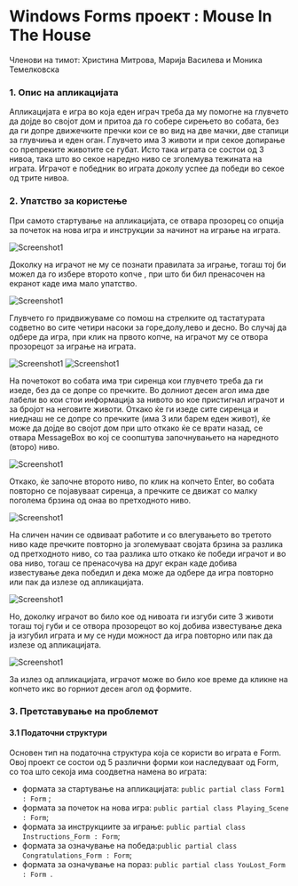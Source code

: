 # Windows Forms проект : Mouse In The House

Членови на тимот: Христина Митрова, Марија Василева и Моника Темелковска 
### 1. Опис на апликацијата
Апликацијата е игра во која еден играч треба да му помогне на глувчето да дојде во својот дом и притоа да го собере сирењето во собата, без да ги допре движечките пречки кои се во вид на две мачки, две стапици за глувчиња и еден оган.
Глувчето има 3 животи и при секое допирање со препреките животите се губат. Исто така играта се состои од 3 нивоа, така што во секое наредно ниво се зголемува тежината на играта.
Играчот е победник во играта доколу успее да победи во секое од трите нивоа.


### 2. Упатство за користење
При самото стартување на апликацијата, се отвара прозорец со опција за почеток на нова игра и инструкции за начинот на играње на играта.


![Screenshot1](Form1.png)




Доколку на играчот не му се познати правилата за играње, тогаш тој би можел да го избере второто копче , при што би бил пренасочен на екранот каде има мало упатство.


![Screenshot1](form3Intructions.png)


Глувчето го придвижуваме со помош на стрелките од тастатурата содветно во сите четири насоки за горе,долу,лево и десно.
Во случај да одбере да игра, при клик на првото копче, на играчот му се отвора прозорецот за играње на играта.


   ![Screenshot1](Form2FirstLevel.png)               ![Screenshot1](Form2ThirdLevel.png)
   
 На почетокот во собата има три сиренца кои глувчето треба да ги изеде, без да се допре со пречките. Во долниот десен агол има две лабели во кои стои информација за нивото во кое пристигнал играчот и за бројот на неговите животи. 
 Откако ќе ги изеде сите сиренца и ниеднаш не се допре со пречките (има 3 или барем еден живот), ќе може да дојде во својот дом при што откако ќе се врати назад, се отвара MessageBox во кој се соопштува започнувањето на наредното (второ) ниво.
 

![Screenshot1](f2lvl22.png)               
 
 
 

Откако, ќе започне второто ниво, по клик на копчето Enter, во собата повторно се појавуваат сиренца, а пречките се движат со малку поголема брзина од онаа во претходното ниво.


![Screenshot1](f2lvl3.png) 


На сличен начин се одвиваат работите и со влегувањето во третото ниво каде пречките повторно ја зголемуваат својата брзина за разлика од претходното ниво, со таа разлика што откако ќе победи играчот и во ова ниво, тогаш се пренасочува на друг екран каде добива известување дека победил и дека може да одбере да игра повторно или пак да излезе од апликацијата.


![Screenshot1](Form5.png)


Но, доколку играчот во било кое од нивоата ги изгуби сите 3 животи тогаш тој губи и се отвора прозорецот во кој добива известување дека ја изгубил играта и му се нуди можност да игра повторно или пак да излезе од апликацијата.


![Screenshot1](Form4.png)


За излез од апликацијата, играчот може во било кое време да кликне на копчето икс во горниот десен агол од формите.


###  3. Претставување на проблемот 

#### 3.1 Податочни структури 

Основен тип на податочна структура која се користи во играта е Form.
Овој проект се состои од 5 различни форми кои наследуваат од Form, со тоа што секоја има соодветна намена  во играта:
- формата за стартување на апликацијата: ``` public partial class Form1 : Form ``` ;
- формата за почеток на нова игра: ``` public partial class Playing_Scene : Form ```;
- формата за инструкциите за играње: ``` public partial class Instructions_Form : Form ```;
- формата за означување на победа:``` public partial class Congratulations_Form : Form ```;
- формата за означување на пораз: ```public partial class YouLost_Form : Form ```.




